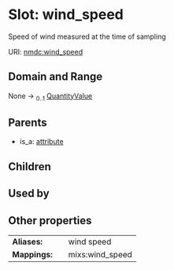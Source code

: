 
# Slot: wind_speed


Speed of wind measured at the time of sampling

URI: [nmdc:wind_speed](https://microbiomedata/meta/wind_speed)


## Domain and Range

None &#8594;  <sub>0..1</sub> [QuantityValue](QuantityValue.md)

## Parents

 *  is_a: [attribute](attribute.md)

## Children


## Used by


## Other properties

|  |  |  |
| --- | --- | --- |
| **Aliases:** | | wind speed |
| **Mappings:** | | mixs:wind_speed |

